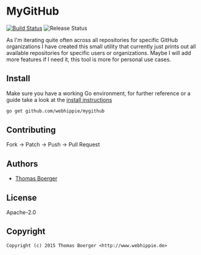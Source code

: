 # MyGitHub

[![Build Status](http://github.dronehippie.de/api/badges/webhippie/medialize/status.svg)](http://github.dronehippie.de/webhippie/medialize)
![Release Status](https://img.shields.io/badge/status-beta-yellow.svg?style=flat)

As I'm iterating quite often across all repositories for specific GitHub
organizations I have created this small utility that currently just prints
out all available repositories for specific users or organizations. Maybe I
will add more features if I need it, this tool is more for personal use
cases.


## Install

Make sure you have a working Go environment, for further reference or a guide
take a look at the [install instructions](http://golang.org/doc/install.html)

```bash
go get github.com/webhippie/mygithub
```


## Contributing

Fork -> Patch -> Push -> Pull Request


## Authors

* [Thomas Boerger](https://github.com/tboerger)


## License

Apache-2.0


## Copyright

```
Copyright (c) 2015 Thomas Boerger <http://www.webhippie.de>
```
